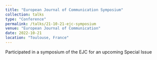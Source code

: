 ```yaml
---
title: "European Journal of Communication Symposium"
collection: talks
type: "Conference"
permalink: /talks/21-10-21-ejc-symposium
venue: "European Journal of Communication"
date: 2022-10-21
location: "Toulouse, France"
---
```


Participated in a symposium of the EJC for an upcoming Special Issue
